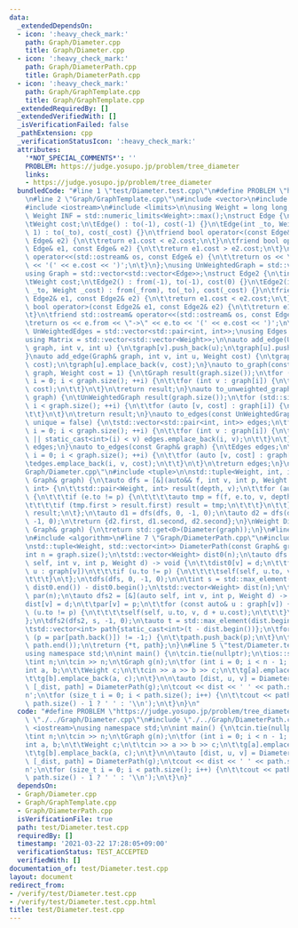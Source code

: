 ```yaml
---
data:
  _extendedDependsOn:
  - icon: ':heavy_check_mark:'
    path: Graph/Diameter.cpp
    title: Graph/Diameter.cpp
  - icon: ':heavy_check_mark:'
    path: Graph/DiameterPath.cpp
    title: Graph/DiameterPath.cpp
  - icon: ':heavy_check_mark:'
    path: Graph/GraphTemplate.cpp
    title: Graph/GraphTemplate.cpp
  _extendedRequiredBy: []
  _extendedVerifiedWith: []
  _isVerificationFailed: false
  _pathExtension: cpp
  _verificationStatusIcon: ':heavy_check_mark:'
  attributes:
    '*NOT_SPECIAL_COMMENTS*': ''
    PROBLEM: https://judge.yosupo.jp/problem/tree_diameter
    links:
    - https://judge.yosupo.jp/problem/tree_diameter
  bundledCode: "#line 1 \"test/Diameter.test.cpp\"\n#define PROBLEM \"https://judge.yosupo.jp/problem/tree_diameter\"\
    \n#line 2 \"Graph/GraphTemplate.cpp\"\n#include <vector>\n#include <utility>\n\
    #include <iostream>\n#include <limits>\n\nusing Weight = long long;\nconstexpr\
    \ Weight INF = std::numeric_limits<Weight>::max();\nstruct Edge {\n\tint to;\n\
    \tWeight cost;\n\tEdge() : to(-1), cost(-1) {}\n\tEdge(int _to, Weight _cost =\
    \ 1) : to(_to), cost(_cost) {}\n\tfriend bool operator<(const Edge& e1, const\
    \ Edge& e2) {\n\t\treturn e1.cost < e2.cost;\n\t}\n\tfriend bool operator>(const\
    \ Edge& e1, const Edge& e2) {\n\t\treturn e1.cost > e2.cost;\n\t}\n\tfriend std::ostream&\
    \ operator<<(std::ostream& os, const Edge& e) {\n\t\treturn os << \"->\" << e.to\
    \ << '(' << e.cost << ')';\n\t}\n};\nusing UnWeightedGraph = std::vector<std::vector<int>>;\n\
    using Graph = std::vector<std::vector<Edge>>;\nstruct Edge2 {\n\tint from, to;\n\
    \tWeight cost;\n\tEdge2() : from(-1), to(-1), cost(0) {}\n\tEdge2(int _from, int\
    \ _to, Weight _cost) : from(_from), to(_to), cost(_cost) {}\n\tfriend bool operator<(const\
    \ Edge2& e1, const Edge2& e2) {\n\t\treturn e1.cost < e2.cost;\n\t}\n\tfriend\
    \ bool operator>(const Edge2& e1, const Edge2& e2) {\n\t\treturn e1.cost > e2.cost;\n\
    \t}\n\tfriend std::ostream& operator<<(std::ostream& os, const Edge2& e) {\n\t\
    \treturn os << e.from << \"->\" << e.to << '(' << e.cost << ')';\n\t}\n};\nusing\
    \ UnWeightedEdges = std::vector<std::pair<int, int>>;\nusing Edges = std::vector<Edge2>;\n\
    using Matrix = std::vector<std::vector<Weight>>;\n\nauto add_edge(UnWeightedGraph&\
    \ graph, int v, int u) {\n\tgraph[v].push_back(u);\n\tgraph[u].push_back(v);\n\
    }\nauto add_edge(Graph& graph, int v, int u, Weight cost) {\n\tgraph[v].emplace_back(u,\
    \ cost);\n\tgraph[u].emplace_back(v, cost);\n}\nauto to_graph(const UnWeightedGraph&\
    \ graph, Weight cost = 1) {\n\tGraph result(graph.size());\n\tfor (std::size_t\
    \ i = 0; i < graph.size(); ++i) {\n\t\tfor (int v : graph[i]) {\n\t\t\tresult[i].emplace_back(v,\
    \ cost);\n\t\t}\n\t}\n\treturn result;\n}\nauto to_unweighted_graph(const Graph&\
    \ graph) {\n\tUnWeightedGraph result(graph.size());\n\tfor (std::size_t i = 0;\
    \ i < graph.size(); ++i) {\n\t\tfor (auto [v, cost] : graph[i]) {\n\t\t\tresult[i].push_back(v);\n\
    \t\t}\n\t}\n\treturn result;\n}\nauto to_edges(const UnWeightedGraph& graph, bool\
    \ unique = false) {\n\tstd::vector<std::pair<int, int>> edges;\n\tfor (std::size_t\
    \ i = 0; i < graph.size(); ++i) {\n\t\tfor (int v : graph[i]) {\n\t\t\tif (!unique\
    \ || static_cast<int>(i) < v) edges.emplace_back(i, v);\n\t\t}\n\t}\n\treturn\
    \ edges;\n}\nauto to_edges(const Graph& graph) {\n\tEdges edges;\n\tfor (std::size_t\
    \ i = 0; i < graph.size(); ++i) {\n\t\tfor (auto [v, cost] : graph[i]) {\n\t\t\
    \tedges.emplace_back(i, v, cost);\n\t\t}\n\t}\n\treturn edges;\n}\n#line 4 \"\
    Graph/Diameter.cpp\"\n#include <tuple>\n\nstd::tuple<Weight, int, int> Diameter(const\
    \ Graph& graph) {\n\tauto dfs = [&](auto&& f, int v, int p, Weight depth) -> std::pair<Weight,\
    \ int> {\n\t\tstd::pair<Weight, int> result(depth, v);\n\t\tfor (auto e : graph[v])\
    \ {\n\t\t\tif (e.to != p) {\n\t\t\t\tauto tmp = f(f, e.to, v, depth + e.cost);\n\
    \t\t\t\tif (tmp.first > result.first) result = tmp;\n\t\t\t}\n\t\t}\n\t\treturn\
    \ result;\n\t};\n\tauto d1 = dfs(dfs, 0, -1, 0);\n\tauto d2 = dfs(dfs, d1.second,\
    \ -1, 0);\n\treturn {d2.first, d1.second, d2.second};\n}\nWeight DiameterLength(const\
    \ Graph& graph) {\n\treturn std::get<0>(Diameter(graph));\n}\n#line 4 \"Graph/DiameterPath.cpp\"\
    \n#include <algorithm>\n#line 7 \"Graph/DiameterPath.cpp\"\n#include <functional>\n\
    \nstd::tuple<Weight, std::vector<int>> DiameterPath(const Graph& graph) {\n\t\
    int n = graph.size();\n\tstd::vector<Weight> dist0(n);\n\tauto dfs = [&](auto\
    \ self, int v, int p, Weight d) -> void {\n\t\tdist0[v] = d;\n\t\tfor (const auto&\
    \ u : graph[v])\n\t\t\tif (u.to != p) {\n\t\t\t\tself(self, u.to, v, d + u.cost);\n\
    \t\t\t}\n\t};\n\tdfs(dfs, 0, -1, 0);\n\n\tint s = std::max_element(dist0.begin(),\
    \ dist0.end()) - dist0.begin();\n\tstd::vector<Weight> dist(n);\n\tstd::vector<int>\
    \ par(n);\n\tauto dfs2 = [&](auto self, int v, int p, Weight d) -> void {\n\t\t\
    dist[v] = d;\n\t\tpar[v] = p;\n\t\tfor (const auto& u : graph[v]) {\n\t\t\tif\
    \ (u.to != p) {\n\t\t\t\tself(self, u.to, v, d + u.cost);\n\t\t\t}\n\t\t}\n\t\
    };\n\tdfs2(dfs2, s, -1, 0);\n\tauto t = std::max_element(dist.begin(), dist.end());\n\
    \tstd::vector<int> path{static_cast<int>(t - dist.begin())};\n\tfor (int p = 0;\
    \ (p = par[path.back()]) != -1;) {\n\t\tpath.push_back(p);\n\t}\n\tstd::reverse(path.begin(),\
    \ path.end());\n\treturn {*t, path};\n}\n#line 5 \"test/Diameter.test.cpp\"\n\
    using namespace std;\n\nint main() {\n\tcin.tie(nullptr);\n\tios::sync_with_stdio(false);\n\
    \tint n;\n\tcin >> n;\n\tGraph g(n);\n\tfor (int i = 0; i < n - 1; i++) {\n\t\t\
    int a, b;\n\t\tWeight c;\n\t\tcin >> a >> b >> c;\n\t\tg[a].emplace_back(b, c);\n\
    \t\tg[b].emplace_back(a, c);\n\t}\n\n\tauto [dist, u, v] = Diameter(g);\n\tauto\
    \ [_dist, path] = DiameterPath(g);\n\tcout << dist << ' ' << path.size() << '\\\
    n';\n\tfor (size_t i = 0; i < path.size(); i++) {\n\t\tcout << path[i] << (i !=\
    \ path.size() - 1 ? ' ' : '\\n');\n\t}\n}\n"
  code: "#define PROBLEM \"https://judge.yosupo.jp/problem/tree_diameter\"\n#include\
    \ \"./../Graph/Diameter.cpp\"\n#include \"./../Graph/DiameterPath.cpp\"\n#include\
    \ <iostream>\nusing namespace std;\n\nint main() {\n\tcin.tie(nullptr);\n\tios::sync_with_stdio(false);\n\
    \tint n;\n\tcin >> n;\n\tGraph g(n);\n\tfor (int i = 0; i < n - 1; i++) {\n\t\t\
    int a, b;\n\t\tWeight c;\n\t\tcin >> a >> b >> c;\n\t\tg[a].emplace_back(b, c);\n\
    \t\tg[b].emplace_back(a, c);\n\t}\n\n\tauto [dist, u, v] = Diameter(g);\n\tauto\
    \ [_dist, path] = DiameterPath(g);\n\tcout << dist << ' ' << path.size() << '\\\
    n';\n\tfor (size_t i = 0; i < path.size(); i++) {\n\t\tcout << path[i] << (i !=\
    \ path.size() - 1 ? ' ' : '\\n');\n\t}\n}"
  dependsOn:
  - Graph/Diameter.cpp
  - Graph/GraphTemplate.cpp
  - Graph/DiameterPath.cpp
  isVerificationFile: true
  path: test/Diameter.test.cpp
  requiredBy: []
  timestamp: '2021-03-22 17:28:05+09:00'
  verificationStatus: TEST_ACCEPTED
  verifiedWith: []
documentation_of: test/Diameter.test.cpp
layout: document
redirect_from:
- /verify/test/Diameter.test.cpp
- /verify/test/Diameter.test.cpp.html
title: test/Diameter.test.cpp
---
```

